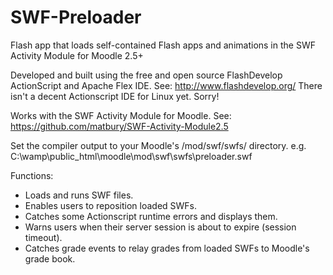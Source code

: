 SWF-Preloader
=============

Flash app that loads self-contained Flash apps and animations in the SWF Activity Module for Moodle 2.5+

Developed and built using the free and open source FlashDevelop
ActionScript and Apache Flex IDE. See: http://www.flashdevelop.org/
There isn't a decent Actionscript IDE for Linux yet. Sorry!

Works with the SWF Activity Module for Moodle. See: https://github.com/matbury/SWF-Activity-Module2.5

Set the compiler output to your Moodle's /mod/swf/swfs/ directory.
e.g. C:\\wamp\public_html\moodle\mod\swf\swfs\preloader.swf

Functions:

* Loads and runs SWF files.
* Enables users to reposition loaded SWFs.
* Catches some Actionscript runtime errors and displays them.
* Warns users when their server session is about to expire (session timeout).
* Catches grade events to relay grades from loaded SWFs to Moodle's grade book.
